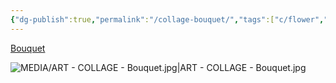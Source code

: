 ```yaml
---
{"dg-publish":true,"permalink":"/collage-bouquet/","tags":["c/flower","c/woman","c/circle","c/plant","c/falling-to-pieces","c/colour-red","c/colour-orange","c/colour-green","c/number","c/paper","collage/year-2022"],"created":"2024-06-28T12:56:50.000-04:00","updated":"2025-09-10T13:27:00.974-04:00"}
---
```



[Bouquet](https://www.instagram.com/p/Cfoj_p3O_kx/)

![MEDIA/ART - COLLAGE - Bouquet.jpg|ART - COLLAGE - Bouquet.jpg](/img/user/MEDIA/ART%20-%20COLLAGE%20-%20Bouquet.jpg)